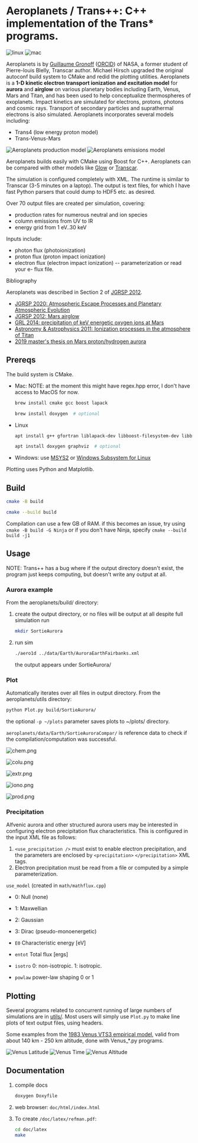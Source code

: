 # Aeroplanets / Trans++: C++ implementation of the Trans* programs.

![linux](https://github.com/space-physics/aeroplanets/workflows/ci_linux/badge.svg)
![mac](https://github.com/space-physics/aeroplanets/workflows/ci_mac/badge.svg)

Aeroplanets is by
[Guillaume Gronoff](https://scholar.google.com/citations?user=e2RfvmYAAAAJ)
([ORCID](https://orcid.org/0000-0002-0331-7076))
of NASA, a former student of Pierre-louis Blelly, Transcar author.
Michael Hirsch upgraded the original autoconf build system to CMake and redid the plotting utilities.
Aeroplanets is a **1-D kinetic electron transport ionization and excitation model** for **aurora** and **airglow** on various planetary bodies including Earth, Venus, Mars and Titan, and has been used to help conceptualize thermospheres of exoplanets.
Impact kinetics are simulated for electrons, protons, photons and cosmic rays.
Transport of secondary particles and suprathermal electrons is also simulated.
Aeroplanets incorporates several models including:

* Trans4 (low energy proton model)
* Trans-Venus-Mars


![Aeroplanets production model](https://agupubs.onlinelibrary.wiley.com/cms/asset/1bd9c74b-3699-4cac-9791-41b811eec3cf/jgra21542-fig-0001.png)
![Aeroplanets emissions model](https://agupubs.onlinelibrary.wiley.com/cms/asset/ea187c33-c9f3-4ddc-baf1-16df3b840a22/jgra21542-fig-0002.png)

Aeroplanets builds easily with CMake using Boost for C++.
Aeroplanets can be compared with other models like
[Glow](https://www.github.com/space-physics/glowaurora) or
[Transcar](https://www.github.com/space-physics/transcar).

The simulation is configured completely with XML.
The runtime is similar to Transcar (3-5 minutes on a laptop).
The output is text files, for which I have fast Python parsers that could dump to HDF5 etc. as desired.

Over 70 output files are created per simulation, covering:

* production rates for numerous neutral and ion species
* column emissions from UV to IR
* energy grid from 1 eV..30 keV

Inputs include:

* photon flux (photoionization)
* proton flux (proton impact ionization)
* electron flux (electron impact ionization) -- parameterization or read your e- flux file.

Bibliography

Aeroplanets was described in Section 2 of [JGRSP 2012](https://agupubs.onlinelibrary.wiley.com/doi/full/10.1029/2011JA016930).

* [JGRSP 2020: Atmospheric Escape Processes and Planetary Atmospheric Evolution](https://arxiv.org/pdf/2003.03231.pdf)
* [JGRSP 2012: Mars airglow](https://agupubs.onlinelibrary.wiley.com/doi/full/10.1029/2011JA017308)
* [GRL 2014: precipitation of keV energetic oxygen ions at Mars](https://agupubs.onlinelibrary.wiley.com/doi/10.1002/2014GL060902)
* [Astronomy & Astrophysics 2011: Ionization processes in the atmosphere of Titan](https://www.aanda.org/articles/aa/abs/2011/05/aa15675-10/aa15675-10.html)
* [2019 master's thesis on Mars proton/hydrogen aurora](https://search.proquest.com/docview/2288851551)


## Prereqs

The build system is CMake.

* Mac: NOTE: at the moment this might have regex.hpp error, I don't have access to MacOS for now.

    ```sh
    brew install cmake gcc boost lapack

    brew install doxygen  # optional
    ```
* Linux

    ```sh
    apt install g++ gfortran liblapack-dev libboost-filesystem-dev libboost-regex-dev

    apt install doxygen graphviz  # optional
    ```
* Windows: use [MSYS2](http://localhost:1313/install-msys2-windows/) or [Windows Subsystem for Linux](https://www.scivision.dev/install-windows-subsystem-for-linux/)

Plotting uses Python and Matplotlib.

## Build

```sh
cmake -B build

cmake --build build
```

Compilation can use a few GB of RAM.
if this becomes an issue, try using `cmake -B build -G Ninja` or if you don't have Ninja, specify `cmake --build build -j1`

## Usage

NOTE: Trans++ has a bug where if the output directory doesn't exist,
the program just keeps computing, but doesn't write any output at all.

### Aurora example

From the aeroplanets/build/ directory:

1. create the output directory, or no files will be output at all despite full simulation run

   ```sh
   mkdir SortieAurora
   ```
2. run sim

   ```sh
   ./aero1d ../data/Earth/AuroraEarthFairbanks.xml
   ```
   the output appears under SortieAurora/


### Plot

Automatically iterates over all files in output directory.
From the aeroplanets/utils directory:

```sh
python Plot.py build/SortieAurora/
```

the optional `-p ~/plots` parameter saves plots to ~/plots/ directory.

`aeroplanets/data/Earth/SortieAuroraCompar/` is reference data to check if the compilation/computation was successful.

![chem.png](./doc/chem.png)

![colu.png](./doc/colu.png)

![extr.png](./doc/extr.png)

![iono.png](./doc/iono.png)

![prod.png](./doc/prod.png)

### Precipitation

Alfvenic aurora and other structured aurora users may be interested in configuring electron precipitation flux characteristics.
This is configured in the input XML file as follows:

1. `<use_precipitation />` must exist to enable electron precipitation, and the parameters are enclosed by `<precipitation>` `</precipitation>` XML tags.
2. Electron precipitation must be read from a file or computed by a simple parameterization.

`use_model`  (created in `math/mathflux.cpp`)

* 0: Null (none)
* 1: Maxwellian
* 2: Gaussian
* 3: Dirac (pseudo-monoenergetic)


* `E0`     Characteristic energy [eV]
* `entot`  Total flux [ergs]
* `isotro` 0: non-isotropic.  1: isotropic.
* `powlaw` power-law shaping 0 or 1


## Plotting

Several programs related to concurrent running of large numbers of simulations are in [utils/](./utils).
Most users will simply use `Plot.py` to make line plots of text output files, using headers.

Some examples from the
[1983 Venus VTS3 empirical model](https://doi.org/10.1029/JA088iA01p00073),
valid from about 140 km - 250 km altitude, done with Venus_*.py programs.

![Venus Latitude](./data/venus_latitude.png)
![Venus Time](./data/venus_time.png)
![Venus Altitude](./data/venus_altprofile.png)

## Documentation

1. compile docs

   ```sh
   doxygen Doxyfile
   ```
2. web browser: `doc/html/index.html`
3. To create `/doc/latex/refman.pdf`:

   ```sh
   cd doc/latex
   make
   ```
